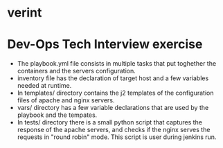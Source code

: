 # verint

<h1>Dev-Ops Tech Interview exercise</h1> 

* The playbook.yml file consists in multiple tasks that put toghether the containers and the servers configuration.
* inventory file has the declaration of target host and a few variables needed at runtime.
* In templates/ directory contains the j2 templates of the configuration files of apache and nginx servers.
* vars/ directory has a few variable declarations that are used by the playbook and the tempates.
* In tests/ directory there is a small python script that captures the response of the apache servers, and checks if the nginx serves the requests in "round robin" mode. This script is user during jenkins run.
